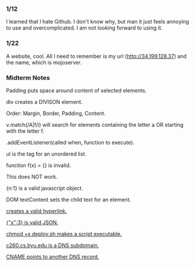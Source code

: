 ### 1/12
I learned that I hate Github. I don't know why, but man it just feels annoying to use and overcomplicated. I am not looking forward to using it.

### 1/22
A website, cool. All I need to remember is my url (http://34.199.128.37) and the name, which is mojoserver.

### Midterm Notes
Padding puts space around content of selected elements.

div creates a DIVISON element.
  
Order: Margin, Border, Padding, Content.

v.match(/A|f/i) will search for elements containing the letter a OR starting with the letter f.

.addEventListener(called when, function to execute).

ul is the tag for an unordered list.
  
function f(x) = {} is invalid.

<javascript>This does NOT work.</javascript>

{n:1} is a valid javascript object.

DOM textContent sets the child text for an element.

<a href=""> creates a valid hyperlink.

{"x":3} is valid JSON.

chmod +x deploy.sh makes a script executable.

c260.cs.byu.edu is a DNS subdomain.

CNAME points to another DNS record.


